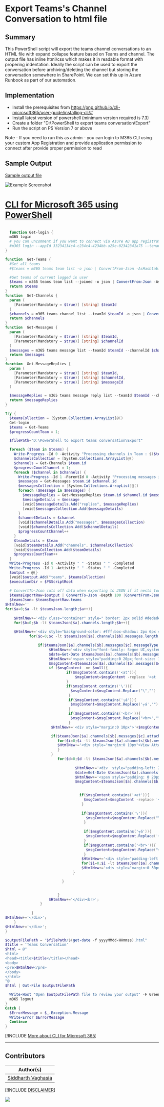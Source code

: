 

# Export Teams's Channel Conversation to html file

## Summary

This PowerShell script will export the teams channel conversations to an HTML file with expand collapse feature based on Teams and channel. The output file has inline html/css which makes it in readable format with propering indentation. Ideally the script can be used to export the conversation before archiving/deleting the channel but storing the conversation somewhere in SharePoint. We can set this up in Azure Runbook as part of our automation.

## Implementation
- Install the prerequisites from https://pnp.github.io/cli-microsoft365/user-guide/installing-cli/#
- Install latest version of powershell (minimum version required is 7.3)
- Create a folder "D:\PowerShell to export teams conversation\Export" 
- Run the script on PS Version 7 or above

Note - If you need to run this as admin - you can login to M365 CLI using your custom App Registration and provide application permission to connect after provide proper permission to read 

## Sample Output

[Sample output file](assets/20230913-174449.html)

![Example Screenshot](assets/Output.png)
 
# [CLI for Microsoft 365 using PowerShell](#tab/cli-m365-ps)
```powershell

  function Get-login {
  m365 login 
  # you can uncomment if you want to connect via Azure AD app registratoin
  #m365 login --appId 33234134c4-c234c4-4234bb-a25e-02342341a75 --tenant 5234b0-1234b-4234d-8d234b-6324ks329399
}

function  Get-Teams {
  #Get all teams 
  #$teams = m365 teams team list -o json | ConvertFrom-Json -AsHashtable

  #Get teams of current logged in user
  $teams = m365 teams team list --joined -o json | ConvertFrom-Json -AsHashtable
  return $teams
}
function  Get-Channels {
  param (
    [Parameter(Mandatory = $true)] [string] $teamId
  )
  $channels = m365 teams channel list --teamId $teamId -o json | ConvertFrom-Json -AsHashtable
  return $channels
}
function  Get-Messages {
  param (
    [Parameter(Mandatory = $true)] [string] $teamId,
    [Parameter(Mandatory = $true)] [string] $channelId
  )
  $messages = m365 teams message list --teamId $teamId --channelId $channelId -o json | ConvertFrom-Json -AsHashtable
  return $messages
}
function  Get-MessageReplies {
  param (
    [Parameter(Mandatory = $true)] [string] $teamId,
    [Parameter(Mandatory = $true)] [string] $channelId,
    [Parameter(Mandatory = $true)] [string] $messageId
  )

  $messageReplies = m365 teams message reply list --teamId $teamId --channelId $channelId --messageId $messageId -o json | ConvertFrom-Json -AsHashtable
  return $messageReplies
}

Try {
  $teamsCollection = [System.Collections.ArrayList]@()
  Get-login
  $teams = Get-Teams
  $progressCountTeam = 1;

  $filePath="D:\PowerShell to export teams conversation\Export"

  foreach ($team in $teams) {
    Write-Progress -Id 0 -Activity "Processing channels in Team : $($team.displayName)" -Status "Team $progressCountTeam of $($teams.length)" -PercentComplete (($progressCountTeam / $teams.length) * 100)
    $channelsCollection = [System.Collections.ArrayList]@()
    $channels = Get-Channels $team.id
    $progressCountChannel = 1;
    foreach ($channel in $channels) {
      Write-Progress -Id 1 -ParentId 0 -Activity "Processing messages in channel : $($channel.displayName)" -Status "Channel $progressCountChannel of $($channels.length)" -PercentComplete (($progressCountChannel / $channels.length) * 100)
      $messages = Get-Messages $team.id $channel.id
      $messagesCollection = [System.Collections.ArrayList]@()
      foreach ($message in $messages) {
        $messageReplies = Get-MessageReplies $team.id $channel.id $message.id
        $messageDetails = $message
        [void]$messageDetails.Add("replies", $messageReplies)
        [void]$messagesCollection.Add($messageDetails)
      }
      $channelDetails = $channel
      [void]$channelDetails.Add("messages", $messagesCollection)
      [void]$channelsCollection.Add($channelDetails)
      $progressCountChannel++
    }
    $teamDetails = $team
    [void]$teamDetails.Add("channels", $channelsCollection)
    [void]$teamsCollection.Add($teamDetails)
    $progressCountTeam++
  }
  Write-Progress -Id 0 -Activity " " -Status " " -Completed
  Write-Progress -Id 1 -Activity " " -Status " " -Completed
  $output = @{}
  [void]$output.Add("teams", $teamsCollection)
  $executionDir = $PSScriptRoot
  
  # ConvertTo-Json cuts off data when exporting to JSON if it nests too deep. The default value of Depth parameter is 2. Set your -Depth parameter whatever depth you need to preserve your data.
  $teamsExportRaw=$output | ConvertTo-Json -Depth 100 |ConvertFrom-Json
  $teamsJson= $teamsExportRaw.teams
$HtmlNew=''
for($a=0;$a -lt $teamsJson.length;$a++){
    
	$HtmlNew+='<div class="container" style=" border: 2px solid #dedede; background-color: #f1f1f1;border-radius: 5px;  padding: 5px;  margin: 1px 0;"><h1>Team Name: '+$teamsJson[$a].displayName+'</h1>';
    for($b=0;$b -lt $teamsJson[$a].channels.length;$b++){
           
    $HtmlNew+='<div style="background-color: #fff;box-shadow: 2px 6px 4px #615353a3;border-radius: 5px;"><h2 style="padding: 20px;background-color: #fff;">Channel Name: '+$teamsJson[$a].channels[$b].displayName+'</h2>';
           for($c=0;$c -lt $teamsJson[$a].channels[$b].messages.length;$c++){

			   if($teamsJson[$a].channels[$b].messages[$c].messageType -eq 'message'){                   
                    $HtmlNew+='<div style="font-family: Segoe UI,system-ui,Apple Color Emoji,Segoe UI Emoji,sans-serif;padding-left:40px;padding: 20px;border-left: 5px solid #0000ff9c;margin-left: 20px;background-color:#fff;box-shadow: 2px 2px 4px #000000a3; border-radius: 5px;"><div style="margin:0 10px"><b>'+$teamsJson[$a].channels[$b].messages[$c].from.user.displayName+'</b>'
				    $date=Get-Date $teamsJson[$a].channels[$b].messages[$c].createdDateTime -DisplayHint DateTime
				    $HtmlNew+='<span style="padding:0 20px;font-size: 13px;">'+ $date.DateTime +'</span></div>'
                    $msgContent=$teamsJson[$a].channels[$b].messages[$c].body.content
                    if ($msgContent -ne $null){
							if($msgContent.contains('<at')){
                                $msgContent=$msgContent -replace '<at .*?>','@' -replace '</at>',''
                            }
                            if($msgContent.contains('\')){
                              $msgContent=$msgContent.Replace("\","")
                             }	
                             if($msgContent.contains('┬á')){
                              $msgContent=$msgContent.Replace('┬á',"")
                             }	
                             if($msgContent.contains('<br>')){
                              $msgContent=$msgContent.Replace("<br>","")
                             }					
					 $HtmlNew+='<div style="margin:0 10px">'+$msgContent+'</div>'

                     if($teamsJson[$a].channels[$b].messages[$c].attachments.length -gt 0){
                        for($i=0;$i -lt $teamsJson[$a].channels[$b].messages[$c].attachments.length;$i++){
                        $HtmlNew+='<div style="margin:0 10px">View Attachment-<a href=" '+$teamsJson[$a].channels[$b].messages[$c].attachments[$i].contentUrl+'>"'+$teamsJson[$a].channels[$b].messages[$c].attachments[$i].name+'</a></div>'
                        }
                     }
						for($d=0;$d -lt $teamsJson[$a].channels[$b].messages[$c].replies.length;$d++){
							
                                $HtmlNew+='<div  style="padding-left: 20px;margin:10px 10px 0 10px"><b>'+$teamsJson[$a].channels[$b].messages[$c].replies[$d].from.user.displayName+'</b>'
                                $date=Get-Date $teamsJson[$a].channels[$b].messages[$c].replies[$d].createdDateTime -DisplayHint DateTime
                                $HtmlNew+='<span style="padding: 0 20px;margin:0 10px;font-size: 13px;">'+$date.DateTime +'</span></div>'
                                $msgContent=$teamsJson[$a].channels[$b].messages[$c].replies[$d].body.content

                                
                                  if($msgContent.contains('<at')){
                                    $msgContent=$msgContent -replace '<at .*?>','@' -replace '</at>',''
                                   }
                                   
                                   if($msgContent.contains('\')){
                                     $msgContent=$msgContent.Replace("\","")
                                    }
   
                                    if($msgContent.contains('┬á')){
                                     $msgContent=$msgContent.Replace('┬á',"")
                                    }	
                                    if($msgContent.contains('<br>')){
                                     $msgContent=$msgContent.Replace("<br>","")
                                    }
                                   $HtmlNew+='<div style="padding-left: 20px;margin:0 10px">'+$msgContent+'</div>'
                                   for($i=0;$i -lt $teamsJson[$a].channels[$b].messages[$c].replies[$d].attachments.length;$i++){
                                   $HtmlNew+='<div style="margin:0 30px">View Attachment-<a href="'+$teamsJson[$a].channels[$b].messages[$c].replies[$d].attachments[$i].contentUrl+'">'+$teamsJson[$a].channels[$b].messages[$c].replies[$d].attachments[$i].name+'</a></div>'
                               }

                          }
							    

						}
					$HtmlNew+='</div><br>';
				}
            
			}
$HtmlNew+='</div>';
	}
$HtmlNew+='</div>';
}

$outputFilePath = "$filePath/$(get-date -f yyyyMMdd-HHmmss).html"
$title = 'Teams Conversation'
$html = @"
<html>
<head><title>$title</title></head>
<body>
<pre>$HtmlNew</pre>
</body>
</html>
"@
$html | Out-File $outputFilePath

  Write-Host "Open $outputFilePath file to review your output" -F Green 
  m365 logout
}
Catch {
  $ErrorMessage = $_.Exception.Message
  Write-Error $ErrorMessage
  Continue
}
```
[!INCLUDE [More about CLI for Microsoft 365](../../docfx/includes/MORE-CLIM365.md)]
***

## Contributors

| Author(s) |
|-----------|
| [Siddharth Vaghasia](https://github.com/siddharth-vaghasia) |

[!INCLUDE [DISCLAIMER](../../docfx/includes/DISCLAIMER.md)]

<img src="https://m365-visitor-stats.azurewebsites.net/script-samples/scripts/teams-export-channel-conversations-to-html" aria-hidden="true" />

